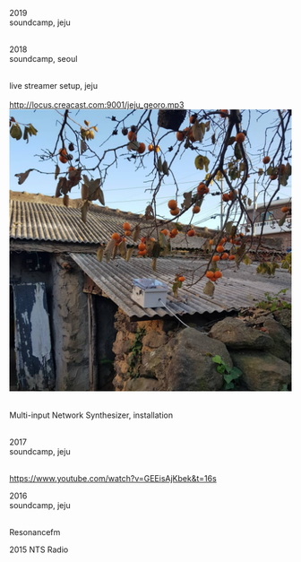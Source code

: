 2019<br>
soundcamp, jeju <br><br>

2018<br>
soundcamp, seoul  <br><br>

live streamer setup, jeju<br><br>
http://locus.creacast.com:9001/jeju_georo.mp3
<img src="../img/jeju_streamer.png"><br><br>

Multi-input Network Synthesizer, installation<br><br> 

2017<br>
soundcamp, jeju<br><br>

https://www.youtube.com/watch?v=GEEisAjKbek&t=16s

2016<br>
soundcamp, jeju<br><br>

Resonancefm

2015
NTS Radio

